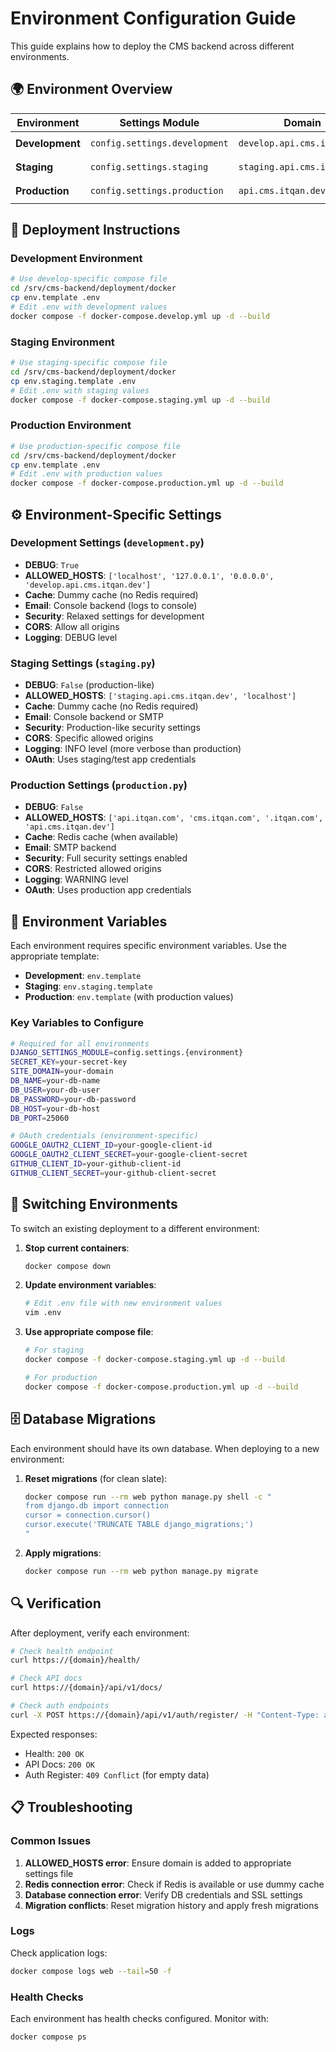# Environment Configuration Guide

This guide explains how to deploy the CMS backend across different environments.

## 🌍 Environment Overview

| Environment | Settings Module | Domain | Docker Compose File |
|-------------|----------------|---------|---------------------|
| **Development** | `config.settings.development` | `develop.api.cms.itqan.dev` | `docker-compose.develop.yml` |
| **Staging** | `config.settings.staging` | `staging.api.cms.itqan.dev` | `docker-compose.staging.yml` |
| **Production** | `config.settings.production` | `api.cms.itqan.dev` | `docker-compose.production.yml` |

## 🚀 Deployment Instructions

### Development Environment

```bash
# Use develop-specific compose file
cd /srv/cms-backend/deployment/docker
cp env.template .env
# Edit .env with development values
docker compose -f docker-compose.develop.yml up -d --build
```

### Staging Environment

```bash
# Use staging-specific compose file
cd /srv/cms-backend/deployment/docker
cp env.staging.template .env
# Edit .env with staging values
docker compose -f docker-compose.staging.yml up -d --build
```

### Production Environment

```bash
# Use production-specific compose file
cd /srv/cms-backend/deployment/docker
cp env.template .env
# Edit .env with production values
docker compose -f docker-compose.production.yml up -d --build
```

## ⚙️ Environment-Specific Settings

### Development Settings (`development.py`)
- **DEBUG**: `True`
- **ALLOWED_HOSTS**: `['localhost', '127.0.0.1', '0.0.0.0', 'develop.api.cms.itqan.dev']`
- **Cache**: Dummy cache (no Redis required)
- **Email**: Console backend (logs to console)
- **Security**: Relaxed settings for development
- **CORS**: Allow all origins
- **Logging**: DEBUG level

### Staging Settings (`staging.py`)
- **DEBUG**: `False` (production-like)
- **ALLOWED_HOSTS**: `['staging.api.cms.itqan.dev', 'localhost']`
- **Cache**: Dummy cache (no Redis required)
- **Email**: Console backend or SMTP
- **Security**: Production-like security settings
- **CORS**: Specific allowed origins
- **Logging**: INFO level (more verbose than production)
- **OAuth**: Uses staging/test app credentials

### Production Settings (`production.py`)
- **DEBUG**: `False`
- **ALLOWED_HOSTS**: `['api.itqan.com', 'cms.itqan.com', '.itqan.com', 'api.cms.itqan.dev']`
- **Cache**: Redis cache (when available)
- **Email**: SMTP backend
- **Security**: Full security settings enabled
- **CORS**: Restricted allowed origins
- **Logging**: WARNING level
- **OAuth**: Uses production app credentials

## 🔑 Environment Variables

Each environment requires specific environment variables. Use the appropriate template:

- **Development**: `env.template`
- **Staging**: `env.staging.template`
- **Production**: `env.template` (with production values)

### Key Variables to Configure

```bash
# Required for all environments
DJANGO_SETTINGS_MODULE=config.settings.{environment}
SECRET_KEY=your-secret-key
SITE_DOMAIN=your-domain
DB_NAME=your-db-name
DB_USER=your-db-user
DB_PASSWORD=your-db-password
DB_HOST=your-db-host
DB_PORT=25060

# OAuth credentials (environment-specific)
GOOGLE_OAUTH2_CLIENT_ID=your-google-client-id
GOOGLE_OAUTH2_CLIENT_SECRET=your-google-client-secret
GITHUB_CLIENT_ID=your-github-client-id
GITHUB_CLIENT_SECRET=your-github-client-secret
```

## 🔄 Switching Environments

To switch an existing deployment to a different environment:

1. **Stop current containers**:
   ```bash
   docker compose down
   ```

2. **Update environment variables**:
   ```bash
   # Edit .env file with new environment values
   vim .env
   ```

3. **Use appropriate compose file**:
   ```bash
   # For staging
   docker compose -f docker-compose.staging.yml up -d --build
   
   # For production
   docker compose -f docker-compose.production.yml up -d --build
   ```

## 🗄️ Database Migrations

Each environment should have its own database. When deploying to a new environment:

1. **Reset migrations** (for clean slate):
   ```bash
   docker compose run --rm web python manage.py shell -c "
   from django.db import connection
   cursor = connection.cursor()
   cursor.execute('TRUNCATE TABLE django_migrations;')
   "
   ```

2. **Apply migrations**:
   ```bash
   docker compose run --rm web python manage.py migrate
   ```

## 🔍 Verification

After deployment, verify each environment:

```bash
# Check health endpoint
curl https://{domain}/health/

# Check API docs
curl https://{domain}/api/v1/docs/

# Check auth endpoints
curl -X POST https://{domain}/api/v1/auth/register/ -H "Content-Type: application/json" -d "{}"
```

Expected responses:
- Health: `200 OK`
- API Docs: `200 OK`
- Auth Register: `409 Conflict` (for empty data)

## 📋 Troubleshooting

### Common Issues

1. **ALLOWED_HOSTS error**: Ensure domain is added to appropriate settings file
2. **Redis connection error**: Check if Redis is available or use dummy cache
3. **Database connection error**: Verify DB credentials and SSL settings
4. **Migration conflicts**: Reset migration history and apply fresh migrations

### Logs

Check application logs:
```bash
docker compose logs web --tail=50 -f
```

### Health Checks

Each environment has health checks configured. Monitor with:
```bash
docker compose ps
```
